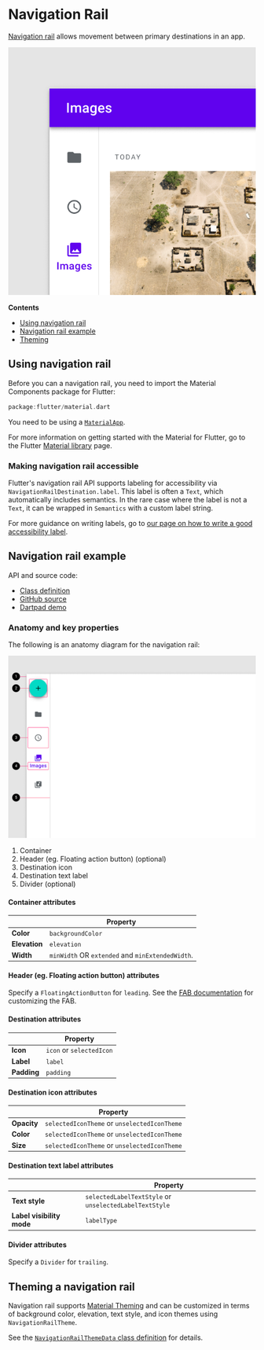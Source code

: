 <!--docs:
title: "Navigation Rail"
layout: detail
section: components
excerpt: "Navigation rails provide ergonomic movement between primary destinations in apps running on a large screen device"
iconId: navigation_rail
path: /catalog/navigation-rail/
-->

# Navigation Rail

[Navigation rail](https://material.io/components/navigation-rail/#) allows
movement between primary destinations in an app.

![The navigation rail container is 72 dp wide by default.](assets/nav_rail/navigation-rail-default.png)

**Contents**

*   [Using navigation rail](#using-navigation-rail)
*   [Navigation rail example](#navigation-rail-example)
*   [Theming](#theming-a-navigation-rail)

## Using navigation rail

Before you can a navigation rail, you need to import the Material Components package for Flutter:

```dart
package:flutter/material.dart
```

You need to be using a [`MaterialApp`](https://api.flutter.dev/flutter/material/MaterialApp-class.html).

For more information on getting started with the Material for Flutter, go to the Flutter [Material library](https://api.flutter.dev/flutter/material/material-library.html) page.

### Making navigation rail accessible

Flutter's navigation rail API supports labeling for accessibility via `NavigationRailDestination.label`. This label is often a `Text`, which automatically includes semantics. In the rare case where the label is not a `Text`, it can be wrapped in `Semantics` with a custom label string.

For more guidance on writing labels, go to [our page on how to write a good accessibility label](https://material.io/design/usability/accessibility.html#writing).

## Navigation rail example

API and source code:

- [Class definition](https://api.flutter.dev/flutter/material/NavigationRail-class.html)
- [GitHub source](https://github.com/flutter/flutter/blob/master/packages/flutter/lib/src/material/navigation_rail.dart)
- [Dartpad demo](https://api.flutter.dev/flutter/material/NavigationRail-class.html#material.NavigationRail.1)

### Anatomy and key properties

The following is an anatomy diagram for the navigation rail:

![Navigation rail anatomy diagram](assets/nav_rail/navigation-rail-anatomy.png)

1.  Container
2.  Header (eg. Floating action button) (optional)
3.  Destination icon
4.  Destination text label
5.  Divider (optional)

#### Container attributes

| &nbsp; | Property |
| --- | --- |
**Color**     | `backgroundColor`
**Elevation** | `elevation`
**Width** | `minWidth` OR `extended` and `minExtendedWidth`.

#### Header (eg. Floating action button) attributes

Specify a `FloatingActionButton` for `leading`. See the
[FAB documentation](https://github.com/material-components/material-components-flutter/blob/develop/docs/components/fab.md)
for customizing the FAB.

#### Destination attributes
| &nbsp; | Property |
| --- | --- |
**Icon** | `icon` or `selectedIcon`
**Label** | `label`
**Padding** | `padding`

#### Destination icon attributes

| &nbsp; | Property |
| --- | --- |
**Opacity** | `selectedIconTheme` or `unselectedIconTheme`
**Color** | `selectedIconTheme` or `unselectedIconTheme`
**Size** | `selectedIconTheme` or `unselectedIconTheme`

#### Destination text label attributes

| &nbsp; | Property |
| --- | --- |
**Text style** | `selectedLabelTextStyle` or `unselectedLabelTextStyle`
**Label visibility mode** | `labelType`

#### Divider attributes

Specify a `Divider` for `trailing`.

## Theming a navigation rail

Navigation rail supports
[Material Theming](https://material.io/components/navigation-rail#theming) and
can be customized in terms of background color, elevation, text style, and icon themes using `NavigationRailTheme`.

See the [`NavigationRailThemeData` class definition](https://api.flutter.dev/flutter/material/NavigationRailThemeData-class.html) for details.
